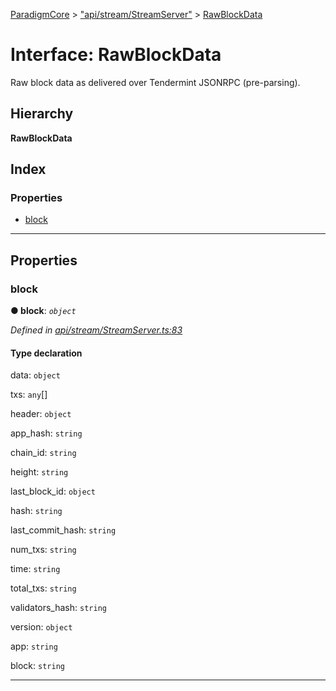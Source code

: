 [ParadigmCore](../README.md) > ["api/stream/StreamServer"](../modules/_api_stream_streamserver_.md) > [RawBlockData](../interfaces/_api_stream_streamserver_.rawblockdata.md)

# Interface: RawBlockData

Raw block data as delivered over Tendermint JSONRPC (pre-parsing).

## Hierarchy

**RawBlockData**

## Index

### Properties

* [block](_api_stream_streamserver_.rawblockdata.md#block)

---

## Properties

<a id="block"></a>

###  block

**● block**: *`object`*

*Defined in [api/stream/StreamServer.ts:83](https://github.com/paradigmfoundation/paradigmcore/blob/7bb994c/src/api/stream/StreamServer.ts#L83)*

#### Type declaration

 data: `object`

 txs: `any`[]

 header: `object`

 app_hash: `string`

 chain_id: `string`

 height: `string`

 last_block_id: `object`

 hash: `string`

 last_commit_hash: `string`

 num_txs: `string`

 time: `string`

 total_txs: `string`

 validators_hash: `string`

 version: `object`

 app: `string`

 block: `string`

___

